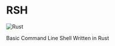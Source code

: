 # RSH

![Rust](https://github.com/yousifm/rsh/workflows/Rust/badge.svg?branch=master)

Basic Command Line Shell Written in Rust
